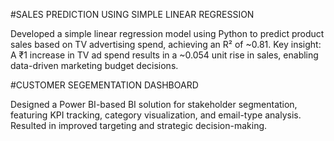 #SALES PREDICTION USING SIMPLE LINEAR REGRESSION

Developed a simple linear regression model using Python to predict product sales based on TV advertising spend, achieving an R² of ~0.81.
Key insight: A ₹1 increase in TV ad spend results in a ~0.054 unit rise in sales, enabling data-driven marketing budget decisions.



#CUSTOMER SEGEMENTATION DASHBOARD

Designed a Power BI-based BI solution for stakeholder segmentation, featuring KPI tracking, category visualization, and email-type analysis. Resulted in improved targeting and strategic decision-making.
